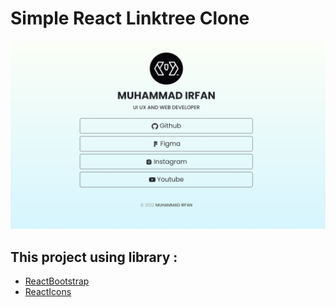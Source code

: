 # Simple React Linktree Clone

![Screenshots Web](Screenshot.png)

## This project using library :

- [ReactBootstrap](https://react-bootstrap.github.io/)
- [ReactIcons](https://react-icons.github.io/react-icons/)
